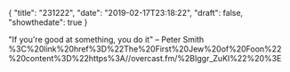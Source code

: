 {
  "title": "231222",
  "date": "2019-02-17T23:18:22",
  "draft": false,
  "showthedate": true
}

"If you're good at something, you do it" – Peter Smith
%3C%20link%20href%3D%22The%20First%20Jew%20of%20Foon%22%20content%3D%22https%3A//overcast.fm/%2BIggr_ZuKI%22%20%3E
